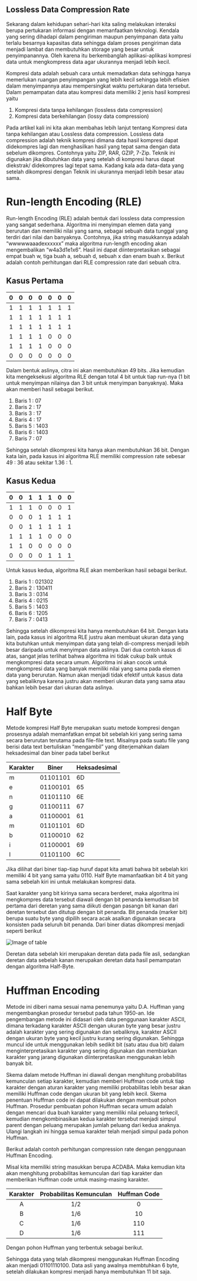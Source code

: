 Lossless Data Compression Rate
-------------------------------

Sekarang dalam kehidupan sehari-hari kita saling melakukan interaksi berupa pertukaran informasi dengan memanfaatkan teknologi. Kendala yang sering dihadapi dalam pengiriman maupun penyimpanan data yaitu terlalu besarnya kapasitas data sehingga dalam proses pengiriman data menjadi lambat dan membutuhkan storage yang besar untuk penyimpanannya. Oleh karena itu berkembanglah aplikasi-aplikasi kompresi data untuk mengkompress data agar ukurannya menjadi lebih kecil.

Kompresi data adalah sebuah cara untuk memadatkan data sehingga hanya memerlukan ruangan penyimpangan yang lebih kecil sehingga lebih efisien dalam menyimpannya atau mempersingkat waktu pertukaran data tersebut. Dalam pemampatan data atau kompresi data memiliki 2 jenis hasil kompresi yaitu

1.  Kompresi data tanpa kehilangan (lossless data compression)
2.  Kompresi data berkehilangan (lossy data compression)

Pada artikel kali ini kita akan membahas lebih lanjut tentang Kompresi data tanpa kehilangan atau Lossless data compression. Lossless data compression adalah teknik kompresi dimana data hasil kompresi dapat didekompres lagi dan menghasilkan hasil yang tepat sama dengan data sebelum dikompres. Contohnya yaitu ZIP, RAR, GZIP, 7-Zip. Teknik ini digunakan jika dibutuhkan data yang setelah di kompresi harus dapat diekstrak/ didekompres lagi tepat sama. Kadang kala ada data-data yang setelah dikompresi dengan Teknik ini ukurannya menjadi lebih besar atau sama.

# Run-length Encoding (RLE)

Run-length Encoding (RLE) adalah bentuk dari lossless data compression yang sangat sederhana. Algoritma ini menyimpan elemen data yang berurutan dan memiliki nilai yang sama, sebagai sebuah data tunggal yang terdiri dari nilai dan banyaknya. Contohnya, jika string masukkannya adalah “wwwwwaaadexxxxxx” maka algoritma run-length encoding akan mengembalikan “w4a3d1e1x6”. Hasil ini dapat diinterpretasikan sebagai empat buah w, tiga buah a, sebuah d, sebuah x dan enam buah x. Berikut adalah contoh perhitungan dari RLE compression rate dari sebuah citra.
 
## Kasus Pertama

| 0 | 0 | 0 | 0 | 0 | 0 | 0 |
| --- | --- | --- | --- | --- | --- | --- |
| 1 | 1 | 1 | 1 | 1 | 1 | 1 |
| 1 | 1 | 1 | 1 | 1 | 1 | 1 |
| 1 | 1 | 1 | 1 | 1 | 1 | 1 |
| 1 | 1 | 1 | 1 | 0 | 0 | 0 |
| 1 | 1 | 1 | 1 | 0 | 0 | 0 |
| 0 | 0 | 0 | 0 | 0 | 0 | 0 |

Dalam bentuk aslinya, citra ini akan membutuhkan 49 bits. Jika kemudian kita mengeksekusi algoritma RLE dengan total 4 bit untuk tiap run-nya (1 bit untuk menyimpan nilainya dan 3 bit untuk menyimpan banyaknya). Maka akan memberi hasil sebagai berikut.

1.  Baris 1 : 07
2.  Baris 2 : 17
3.  Baris 3 : 17
4.  Baris 4 : 17
5.  Baris 5 : 1403
6.  Baris 6 : 1403
7.  Baris 7 : 07

Sehingga setelah dikompresi kita hanya akan membutuhkan 36 bit. Dengan kata lain, pada kasus ini algoritma RLE memiliki compression rate sebesar 49 : 36 atau sekitar 1.36 : 1.
 
## Kasus Kedua

| 0 | 0 | 1 | 1 | 1 | 0 | 0 |
| --- | --- | --- | --- | --- | --- | --- |
| 1 | 1 | 1 | 0 | 0 | 0 | 1 |
| 0 | 0 | 0 | 1 | 1 | 1 | 1 |
| 0 | 0 | 1 | 1 | 1 | 1 | 1 |
| 1 | 1 | 1 | 1 | 0 | 0 | 0 |
| 1 | 1 | 0 | 0 | 0 | 0 | 0 |
| 0 | 0 | 0 | 0 | 1 | 1 | 1 |

Untuk kasus kedua, algoritma RLE akan memberikan hasil sebagai berikut.

1.  Baris 1 : 021302
2.  Baris 2 : 130411
3.  Baris 3 : 0314
4.  Baris 4 : 0215
5.  Baris 5 : 1403
6.  Baris 6 : 1205
7.  Baris 7 : 0413

Sehingga setelah dikompresi kita hanya membutuhkan 64 bit. Dengan kata lain, pada kasus ini algoritma RLE justru akan membuat ukuran data yang kita butuhkan untuk menyimpan data yang telah di-compress menjadi lebih besar daripada untuk menyimpan data aslinya.
Dari dua contoh kasus di atas, sangat jelas terlihat bahwa algoritma ini tidak cukup baik untuk mengkompresi data secara umum. Algoritma ini akan cocok untuk mengkompresi data yang banyak memiliki nilai yang sama pada elemen data yang berurutan. Namun akan menjadi tidak efektif untuk kasus data yang sebaliknya karena justru akan memberi ukuran data yang sama atau bahkan lebih besar dari ukuran data aslinya.

# Half Byte

Metode  kompresi Half Byte  merupakan suatu metode kompresi dengan prosesnya adalah memanfatkan empat bit sebelah kiri yang sering sama secara berurutan terutama pada file-file text. Misalnya pada suatu file yang berisi data text bertuliskan “mengambil” yang diterjemahkan  dalam heksadesimal dan biner pada tabel berikut


Karakter | Biner | Heksadesimal |
| --- | --- | --- |
m | 01101101 | 6D |
e | 01100101 | 65 |
n | 01101110 | 6E |
g | 01100111 | 67 |
a | 01100001 | 61 |
m | 01101101 | 6D |
b | 01100010 | 62 |
i | 01100001 | 69 | 
l | 01101100 | 6C |

Jika dilihat dari biner tiap-tiap huruf dapat kita amati bahwa bit sebelah kiri memiliki 4 bit yang sama yaitu 0110. Half Byte mamanfaatkan bit 4 bit yang sama sebelah kiri ini untuk melakukan kompresi data.

Saat karakter yang bit kirinya sama secara berderet, maka algoritma ini mengkompres data tersebut diawali dengan bit penanda kemudisan bit pertama dari deretan yang sama diikuti dengan pasangn bit kanan dari deretan tersebut dan ditutup dengan bit penanda. Bit penanda (marker bit) berupa suatu byte yang dipilih secara acak asalkan digunakan secara konsisten pada seluruh bit penanda. 
Dari biner diatas dikompresi menjadi seperti berikut

![Image of table](https://lh3.googleusercontent.com/-8g8SdkczjAs/WxKxoXCOTDI/AAAAAAAAAVA/Z68rPMmJOhEnkz447EYm7uRYmZvGqY3uACJoC/w530-h329-n-rw/Sistem-Pakar-Cover.png)

Deretan data sebelah kiri merupakan deretan data pada file asli, sedangkan deretan data sebelah kanan merupakan deretan data hasil pemampatan dengan algoritma Half-Byte.

# Huffman Encoding

Metode ini diberi nama sesuai nama penemunya yaitu D.A. Huffman yang mengembangkan prosedur tersebut pada tahun 1950-an. Ide pengembangan metode ini didasari oleh data penggunaan karakter ASCII, dimana terkadang karakter ASCII dengan ukuran byte yang besar justru adalah karakter yang sering digunakan dan sebaliknya, karakter ASCII dengan ukuran byte yang kecil justru kurang sering digunakan. Sehingga muncul ide untuk menggunakan lebih sedikit bit (satu atau dua bit) dalam menginterpretasikan karakter yang sering digunakan dan membiarkan karakter yang jarang digunakan diinterpretasikan menggunakan lebih banyak bit.

Skema dalam metode Huffman ini diawali dengan menghitung probabilitas kemunculan setiap karakter, kemudian memberi Huffman code untuk tiap karakter dengan aturan karakter yang memiliki probabilitas lebih besar akan memiliki Huffman code dengan ukuran bit yang lebih kecil. Skema penentuan Huffman code ini dapat dilakukan dengan membuat pohon Huffman. Prosedur pembuatan pohon Huffman secara umum adalah dengan mencari dua buah karakter yang memiliki nilai peluang terkecil, kemudian mengkombinasikan kedua karakter tersebut menjadi simpul parent dengan peluang merupakan jumlah peluang dari kedua anaknya. Ulangi langkah ini hingga semua karakter telah menjadi simpul pada pohon Huffman.

Berikut adalah contoh perhitungan compression rate dengan penggunaan Huffman Encoding.

Misal kita memiliki string masukkan berupa ACDABA. Maka kemudian kita akan menghitung probabilitas kemunculan dari tiap karakter dan memberikan Huffman code untuk masing-masing karakter.

| Karakter | Probabilitas Kemunculan | Huffman Code |
| :---: | :---: | :---: |
| A | 1/2 | 0 |
| B | 1/6 | 10 |
| C | 1/6 | 110 |
| D | 1/6 | 111 |

Dengan pohon Huffman yang terbentuk sebagai berikut.

Sehingga data yang telah dikompresi menggunakan Huffman Encoding akan menjadi 01101110100. Data asli yang awalnya membtuhkan 6 byte, setelah dilakukan kompresi menjadi hanya membutuhkan 11 bit saja.

